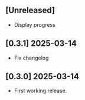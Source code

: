 ## [Unreleased]

- Display progress

## [0.3.1] 2025-03-14

- Fix changelog

## [0.3.0] 2025-03-14

- First working release.
